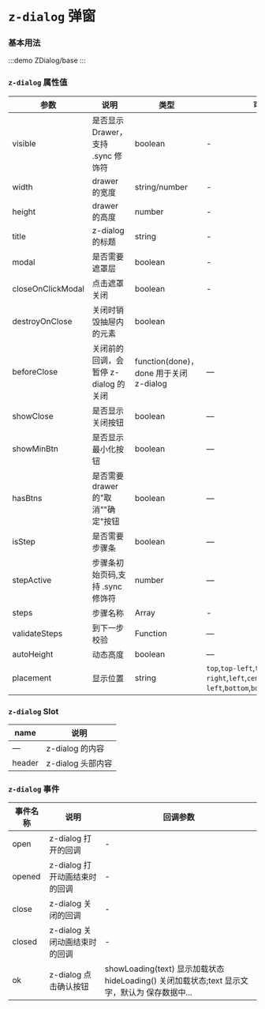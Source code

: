 # `z-dialog` 弹窗

### 基本用法

:::demo
ZDialog/base
:::

### `z-dialog` 属性值

| 参数              | 说明                                 | 类型                                   | 可选值                                                                                     | 默认值 |
| ----------------- | ------------------------------------ | -------------------------------------- | ------------------------------------------------------------------------------------------ | ------ |
| visible           | 是否显示 Drawer，支持 .sync 修饰符   | boolean                                | -                                                                                          | false  |
| width             | drawer 的宽度                        | string/number                          | -                                                                                          | 600    |
| height            | drawer 的高度                        | number                                 | -                                                                                          | 400    |
| title             | z-dialog 的标题                      | string                                 | -                                                                                          | -      |
| modal             | 是否需要遮罩层                       | boolean                                | -                                                                                          | true   |
| closeOnClickModal | 点击遮罩关闭                         | boolean                                | -                                                                                          | false  |
| destroyOnClose    | 关闭时销毁抽屉内的元素               | boolean                                |                                                                                            | false  |
| beforeClose       | 关闭前的回调，会暂停 z-dialog 的关闭 | function(done)，done 用于关闭 z-dialog | —                                                                                          | —      |
| showClose         | 是否显示关闭按钮                     | boolean                                | —                                                                                          | true   |
| showMinBtn        | 是否显示最小化按钮                   | boolean                                | —                                                                                          | true   |
| hasBtns           | 是否需要 drawer 的"取消""确定"按钮   | boolean                                | —                                                                                          | true   |
| isStep            | 是否需要步骤条                       | boolean                                | —                                                                                          | true   |
| stepActive        | 步骤条初始页码,支持 .sync 修饰符     | number                                 | —                                                                                          | 0      |
| steps             | 步骤名称                             | Array                                  | -                                                                                          | []     |
| validateSteps     | 到下一步校验                         | Function                               | —                                                                                          | -      |
| autoHeight        | 动态高度                             | boolean                                | —                                                                                          | false  |
| placement         | 显示位置                             | string                                 | `top`,`top-left`,`top-right`,`left`,`center`,`right`,`bottom-left`,`bottom`,`bottom-right` | center |

### `z-dialog` Slot

| name   | 说明              |
| ------ | ----------------- |
| —      | z-dialog 的内容   |
| header | z-dialog 头部内容 |

### `z-dialog` 事件

| 事件名称 | 说明                          | 回调参数                                                                                      |
| -------- | ----------------------------- | --------------------------------------------------------------------------------------------- |
| open     | z-dialog 打开的回调           | -                                                                                             |
| opened   | z-dialog 打开动画结束时的回调 | -                                                                                             |
| close    | z-dialog 关闭的回调           | -                                                                                             |
| closed   | z-dialog 关闭动画结束时的回调 | -                                                                                             |
| ok       | z-dialog 点击确认按钮         | showLoading(text) 显示加载状态 hideLoading() 关闭加载状态;text 显示文字，默认为 保存数据中... |
